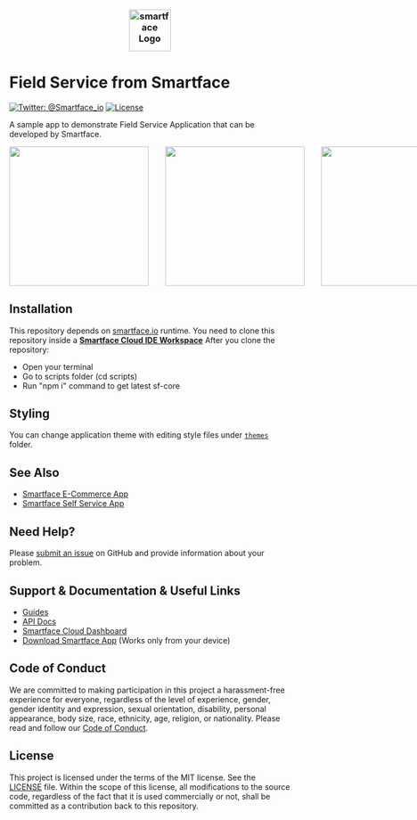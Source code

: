 <h3 align="center">
  <img height=75 src="https://github.com/smartface/sample-self-service/blob/master/temp/smartface_logo.png" alt="smartface Logo" />
</h3>

# Field Service from Smartface
[![Twitter: @Smartface_io](https://img.shields.io/badge/contact-@Smartface_io-blue.svg?style=flat)](https://twitter.com/smartface_io)
[![License](https://img.shields.io/badge/license-MIT-green.svg?style=flat)](https://github.com/smartface/sample-self-service/blob/master/LICENSE)

A sample app to demonstrate Field Service Application that can be developed by Smartface.

<div style="display:flex;">
<img width=250 src="https://github.com/smartface/sample-self-service/blob/master/temp/sc1.png">
<img width=250 src="https://github.com/smartface/sample-self-service/blob/master/temp/sc2.png" hspace="30">
<img width=250 src="https://github.com/smartface/sample-self-service/blob/master/temp/sc3.png">
</div>

## Installation
This repository depends on [smartface.io](https://smartface.io) runtime.
You need to clone this repository inside a [**Smartface Cloud IDE Workspace**](https://cloud.smartface.io/Home/Index)
After you clone the repository:
* Open your terminal
* Go to scripts folder (cd scripts)
* Run "npm i" command to get latest sf-core

## Styling
You can change application theme with editing style files under [`themes`](https://github.com/smartface/sample-field-service/tree/master/themes) folder.

## See Also
- [Smartface E-Commerce App](https://github.com/smartface/sample-sparrow)
- [Smartface Self Service App](https://github.com/smartface/sample-self-service)

## Need Help?

Please [submit an issue](https://github.com/smartface/sample-self-service/issues) on GitHub and provide information about your problem.

## Support & Documentation & Useful Links
- [Guides](https://developer.smartface.io)
- [API Docs](https://ref.smartface.io)
- [Smartface Cloud Dashboard](https://cloud.smartface.io)
- [Download Smartface App](https://smf.to/app) (Works only from your device)

## Code of Conduct
We are committed to making participation in this project a harassment-free experience for everyone, regardless of the level of experience, gender, gender identity and expression, sexual orientation, disability, personal appearance, body size, race, ethnicity, age, religion, or nationality.
Please read and follow our [Code of Conduct](https://github.com/smartface/sample-self-service/blob/master/CODE_OF_CONDUCT.md).

## License

This project is licensed under the terms of the MIT license. See the [LICENSE](LICENSE) file. Within the scope of this license, all modifications to the source code, regardless of the fact that it is used commercially or not, shall be committed as a contribution back to this repository.
